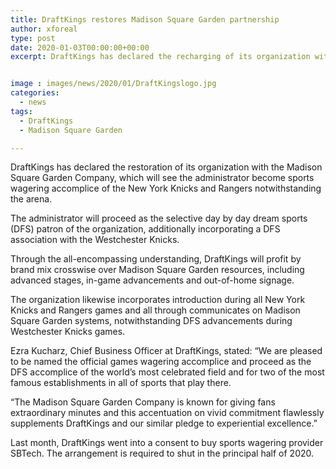 ```yaml
---
title: DraftKings restores Madison Square Garden partnership
author: xforeal 
type: post
date: 2020-01-03T00:00:00+00:00
excerpt: DraftKings has declared the recharging of its organization with the Madison Square Garden Company, which will see the administrator become sports wagering accomplice of the New York Knicks and Rangers notwithstanding the arena


image : images/news/2020/01/DraftKingslogo.jpg
categories:
  - news
tags:
  - DraftKings
  - Madison Square Garden

---
```

DraftKings has declared the restoration of its organization with the Madison Square Garden Company, which will see the administrator become sports wagering accomplice of the New York Knicks and Rangers notwithstanding the arena.

The administrator will proceed as the selective day by day dream sports (DFS) patron of the organization, additionally incorporating a DFS association with the Westchester Knicks.

Through the all-encompassing understanding, DraftKings will profit by brand mix crosswise over Madison Square Garden resources, including advanced stages, in-game advancements and out-of-home signage.

The organization likewise incorporates introduction during all New York Knicks and Rangers games and all through communicates on Madison Square Garden systems, notwithstanding DFS advancements during Westchester Knicks games.

Ezra Kucharz, Chief Business Officer at DraftKings, stated: &#8220;We are pleased to be named the official games wagering accomplice and proceed as the DFS accomplice of the world&rsquo;s most celebrated field and for two of the most famous establishments in all of sports that play there.

&#8220;The Madison Square Garden Company is known for giving fans extraordinary minutes and this accentuation on vivid commitment flawlessly supplements DraftKings and our similar pledge to experiential excellence.&#8221;

Last month, DraftKings went into a consent to buy sports wagering provider SBTech. The arrangement is required to shut in the principal half of 2020.